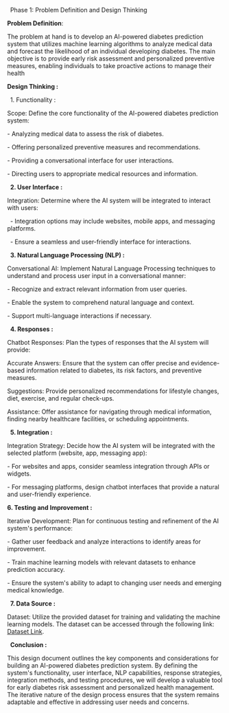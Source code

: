 ﻿` `Phase 1: Problem Definition and Design Thinking

**Problem Definition**:

The problem at hand is to develop an AI-powered diabetes prediction system that utilizes machine learning algorithms to analyze medical data and forecast the likelihood of an individual developing diabetes. The main objective is to provide early risk assessment and personalized preventive measures, enabling individuals to take proactive actions to manage their health

**Design Thinking :**

` `1. Functionality :

Scope: Define the core functionality of the AI-powered diabetes prediction system:

\- Analyzing medical data to assess the risk of diabetes.

\- Offering personalized preventive measures and recommendations.

\- Providing a conversational interface for user interactions.

\- Directing users to appropriate medical resources and information.

` `**2. User Interface :**

Integration: Determine where the AI system will be integrated to interact with users:

` `- Integration options may include websites, mobile apps, and messaging platforms.

` `- Ensure a seamless and user-friendly interface for interactions.

` `**3. Natural Language Processing (NLP) :**

Conversational AI: Implement Natural Language Processing techniques to understand and process user input in a conversational manner:

\- Recognize and extract relevant information from user queries.

\- Enable the system to comprehend natural language and context.

\- Support multi-language interactions if necessary.

` `**4. Responses :**

Chatbot Responses: Plan the types of responses that the AI system will provide:

Accurate Answers: Ensure that the system can offer precise and evidence-based information related to diabetes, its risk factors, and preventive measures.

Suggestions: Provide personalized recommendations for lifestyle changes, diet, exercise, and regular check-ups.

Assistance: Offer assistance for navigating through medical information, finding nearby healthcare facilities, or scheduling appointments.

` `**5. Integration :**

Integration Strategy: Decide how the AI system will be integrated with the selected platform (website, app, messaging app):

\- For websites and apps, consider seamless integration through APIs or widgets.

\- For messaging platforms, design chatbot interfaces that provide a natural and user-friendly experience.

**6. Testing and Improvement :**

Iterative Development: Plan for continuous testing and refinement of the AI system's performance:

\- Gather user feedback and analyze interactions to identify areas for improvement.

\- Train machine learning models with relevant datasets to enhance prediction accuracy.

\- Ensure the system's ability to adapt to changing user needs and emerging medical knowledge.

` `**7. Data Source :**

Dataset: Utilize the provided dataset for training and validating the machine learning models. The dataset can be accessed through the following link: [Dataset Link](https://www.kaggle.com/datasets/grafstor/simple-dialogs-for-chatbot).

` `**Conclusion :**

This design document outlines the key components and considerations for building an AI-powered diabetes prediction system. By defining the system's functionality, user interface, NLP capabilities, response strategies, integration methods, and testing procedures, we will develop a valuable tool for early diabetes risk assessment and personalized health management. The iterative nature of the design process ensures that the system remains adaptable and effective in addressing user needs and concerns.


